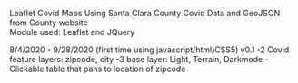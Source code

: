 Leaflet Covid Maps Using Santa Clara County Covid Data and GeoJSON from County website</br>
Module used: Leaflet and JQuery

8/4/2020 - 9/28/2020 (first time using javascript/html/CSS5) 
v0.1
-2 Covid feature layers: zipcode, city
-3 base layer: Light, Terrain, Darkmode
-Clickable table that pans to location of zipcode 

